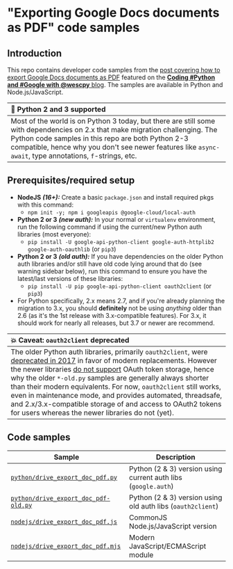 # "Exporting Google Docs documents as PDF" code samples


## Introduction
This repo contains developer code samples from the [post covering how to export Google Docs documents as PDF](https://dev.to/wescpy/export-google-docs-as-pdf-without-the-docs-api-9o4) featured on the [**Coding #Python and #Google with @wescpy** blog](https://dev.to/wescpy). The samples are available in Python and Node.js/JavaScript.

| :memo: Python 2 and 3 supported |
|:---------------------------|
| Most of the world is on Python 3 today, but there are still some with dependencies on 2.x that make migration challenging. The Python code samples in this repo are both Python 2-3 compatible, hence why you don't see newer features like `async-await`, type annotations, `f`-strings, etc. |


## Prerequisites/required setup
- **NodeJS** ***(16+):*** Create a basic `package.json` and install required pkgs with this command:
    - `npm init -y; npm i googleapis @google-cloud/local-auth`
- **Python 2 or 3** ***(_new auth_):*** In your normal or `virtualenv` environment, run the following command if using the current/new Python auth libraries (most everyone):
    - `pip install -U google-api-python-client google-auth-httplib2 google-auth-oauthlib` (or `pip3`)
- **Python 2 or 3** ***(_old auth_):*** If you have dependencies on the older Python auth libraries and/or still have old code lying around that do (see warning sidebar below), run this command to ensure you have the latest/last versions of these libraries:
    - `pip install -U pip google-api-python-client oauth2client` (or `pip3`)
- For Python specifically, 2.x means 2.7, and if you're already planning the migration to 3.x, you should **definitely** not be using _anything_ older than 2.6 (as it's the 1st release with 3.x-compatible features). For 3.x, it should work for nearly all releases, but 3.7 or newer are recommend.

| :boom: Caveat: `oauth2client` deprecated |
|:---------------------------|
| The older Python auth libraries, primarily `oauth2client`, were [deprecated in 2017](https://github.com/googleapis/oauth2client/pull/714) in favor of modern replacements. However the newer libraries [do not support](https://google-auth.readthedocs.io/en/latest/oauth2client-deprecation.html#replacement) OAuth token storage, hence why the older `*-old.py` samples are generally always shorter than their modern equivalents. For now, `oauth2client` still works, even in maintenance mode, and provides automated, threadsafe, and 2.x/3.x-compatible storage of and access to OAuth2 tokens for users whereas the newer libraries do not (yet). |


## Code samples
Sample | Description
--- | ---
[`python/drive_export_doc_pdf.py`](python/drive_export_doc_pdf.py) | Python (2 & 3) version using current auth libs (`google.auth`)
[`python/drive_export_doc_pdf-old.py`](python/drive_export_doc_pdf-old.py) | Python (2 & 3) version using old auth libs (`oauth2client`)
[`nodejs/drive_export_doc_pdf.js`](nodejs/drive_export_doc_pdf.js) | CommonJS Node.js/JavaScript version
[`nodejs/drive_export_doc_pdf.mjs`](nodejs/drive_export_doc_pdf.mjs) | Modern JavaScript/ECMAScript module

